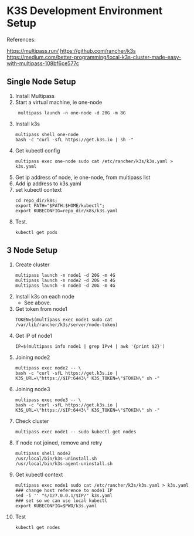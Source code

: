 # K3S Development Environment Setup 


References:


https://multipass.run/
https://github.com/rancher/k3s
https://medium.com/better-programming/local-k3s-cluster-made-easy-with-multipass-108bf6ce577c


## Single Node Setup

1. Install Multipass
1. Start a virtual machine, ie one-node
   ```
    multipass launch -n one-node -d 20G -m 8G
    ```
2. Install k3s
    ```
    multipass shell one-node
    bash -c "curl -sfL https://get.k3s.io | sh -"

    ```
3. Get kubectl config
    ```
    multipass exec one-node sudo cat /etc/rancher/k3s/k3s.yaml > k3s.yaml
    ```
4. Get ip address of node, ie one-node, from multipass list
5. Add ip address to k3s.yaml
6. set kubectl context
    ```
    cd repo_dir/k8s;
    export PATH="$PATH:$HOME/kubectl";
    export KUBECONFIG=repo_dir/k8s/k3s.yaml
    ```
7. Test.
    ```
    kubectl get pods
    ```


## 3 Node Setup


1. Create cluster
    ```
    multipass launch -n node1 -d 20G -m 4G
    multipass launch -n node2 -d 20G -m 4G
    multipass launch -n node3 -d 20G -m 4G
    ```
1. Install k3s on each node
    - See above.
1. Get token from node1
    ```
    TOKEN=$(multipass exec node1 sudo cat /var/lib/rancher/k3s/server/node-token)
    ```
1. Get IP of node1
    ```
    IP=$(multipass info node1 | grep IPv4 | awk '{print $2}')
    ```
1. Joining node2
    ```
    multipass exec node2 -- \
    bash -c "curl -sfL https://get.k3s.io | K3S_URL=\"https://$IP:6443\" K3S_TOKEN=\"$TOKEN\" sh -"
    ```
1. Joining node3
    ```
    multipass exec node3 -- \
    bash -c "curl -sfL https://get.k3s.io | K3S_URL=\"https://$IP:6443\" K3S_TOKEN=\"$TOKEN\" sh -"
    ```
1. Check cluster
    ```
    multipass exec node1 -- sudo kubectl get nodes
    ```
1. If node not joined, remove and retry
    ```
    multipass shell node2
    /usr/local/bin/k3s-uninstall.sh
    /usr/local/bin/k3s-agent-uninstall.sh
    ```
1. Get kubectl context
    ```
    multipass exec node1 sudo cat /etc/rancher/k3s/k3s.yaml > k3s.yaml
    ### change host reference to node1 IP
    sed -i '' "s/127.0.0.1/$IP/" k3s.yaml
    ### set so we can use local kubectl
    export KUBECONFIG=$PWD/k3s.yaml
    ```
1. Test 
    ```
    kubectl get nodes
    ```